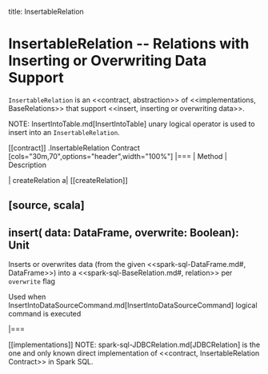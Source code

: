 title: InsertableRelation

# InsertableRelation -- Relations with Inserting or Overwriting Data Support

`InsertableRelation` is an <<contract, abstraction>> of <<implementations, BaseRelations>> that support <<insert, inserting or overwriting data>>.

NOTE: InsertIntoTable.md[InsertIntoTable] unary logical operator is used to insert into an `InsertableRelation`.

[[contract]]
.InsertableRelation Contract
[cols="30m,70",options="header",width="100%"]
|===
| Method
| Description

| createRelation
a| [[createRelation]]

[source, scala]
----
insert(
  data: DataFrame,
  overwrite: Boolean): Unit
----

Inserts or overwrites data (from the given <<spark-sql-DataFrame.md#, DataFrame>>) into a <<spark-sql-BaseRelation.md#, relation>> per `overwrite` flag

Used when InsertIntoDataSourceCommand.md[InsertIntoDataSourceCommand] logical command is executed

|===

[[implementations]]
NOTE: spark-sql-JDBCRelation.md[JDBCRelation] is the one and only known direct implementation of <<contract, InsertableRelation Contract>> in Spark SQL.
